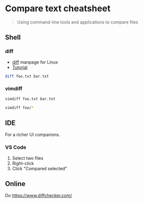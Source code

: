 # Compare text cheatsheet
> Using command-line tools and applications to compare files

## Shell

### diff

- [diff](https://ss64.com/bash/diff.html) manpage for Linux 
- [Tutorial](https://www.computerhope.com/unix/udiff.htm)

```sh
diff foo.txt bar.txt
```

### vimdiff

```sh
vimdiff foo.txt bar.txt
```

```sh
vimdiff foo/*
```

## IDE

For a richer UI comparions.

### VS Code

1. Select two files
2. Right-click
3. Click "Compared selected"


## Online

Do
https://www.diffchecker.com/
<!--stackedit_data:
eyJoaXN0b3J5IjpbLTQzMDA5NDg3N119
-->